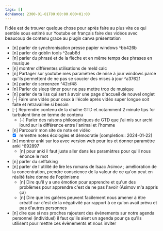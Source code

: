 ```yaml
---
tags: []
échéance: 2300-01-01T00:00:00.000+01:00
---
```

l'idée est de trouver quelque chose pour après faire au plus vite ce qui semble sous estimé sur Youtube en français
faire des vidéos avec beaucoup de contenu grace au plugin canva présentation
- [n] parler de synchronisation presse papier windows ^bb426b
- [n] parler de goblin tools ^2aab8d
- [n] parler du phrasé et de la flèche et en même temps des phrases en musique
- [n] montrer différentes utilisations de meld calc
- [n] Partager sur youtube mes paramètres de mise à jour windows parce qu'ils permettent de ne pas se soucier des mises à jour ^a37621
- [n] parler de screenzen ^42cf48
- [n] Parler de sleep timer pour ne pas mettre trop de musique
- [n] parler de ta liss qui sert à avoir une page d'accueil de nouvel onglet
- [-] Faire une vidéo pour ceux à l'école après vidéo super longue soit faite et retravaillée si besoin
- [-] Reprendre contenu de la chaîne GTD et notamment 2 minute tips for turbulent time en terme de contenu
	- [-] Parler des raisons philosophiques de GTD que j'ai mis sur archi lourd sur la différence entre l'animal et l'homme
- [n] Parcourir mon site de note en vidéo
	- [x] remettre notes écologies et démocratie  [completion:: 2024-01-22]
- [n] montrer anki sur ios avec version web pour ios et donner paramètre anki ^692897
	- [n] pour anki il faut juste aller dans les paramètres pour qu'il nous énonce le mot
- [n] parler du selftaking
- [n] parler de l'utilité de lire les romans de Isaac Asimov  ; amélioration de la concentration, prendre conscience de la valeur de ce qu'on peut en réalité faire donne de l'optimisme
	- [n] Dire qu'il y a une émotion pour apprendre et qu'un des problèmes pour apprendre c'est de ne pas l'avoir (Asimov m'a appris ça)
	- [n] Dire que les galères peuvent facilement nous amener à être créatif car c'est de la négativité par rapport à ce qu'on avait prévu et pas d'autres personnes
- [n] dire que si nos proches rajoutent des évènements sur notre agenda personnel (individuel) il faut qu'ils aient un agenda pour ça qu'ils utilisent pour mettre ces évènements et nous inviter
